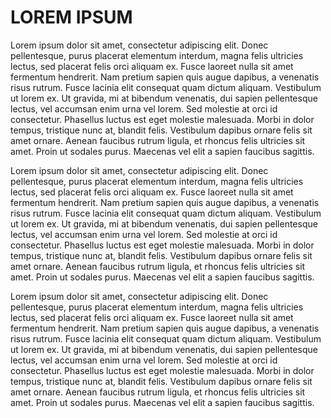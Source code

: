 <h1>LOREM IPSUM</h1>

Lorem ipsum dolor sit amet, consectetur adipiscing elit. Donec pellentesque, purus placerat elementum interdum, magna felis ultricies lectus, sed placerat felis orci aliquam ex. Fusce laoreet nulla sit amet fermentum hendrerit. Nam pretium sapien quis augue dapibus, a venenatis risus rutrum. Fusce lacinia elit consequat quam dictum aliquam. Vestibulum ut lorem ex. Ut gravida, mi at bibendum venenatis, dui sapien pellentesque lectus, vel accumsan enim urna vel lorem. Sed molestie at orci id consectetur. Phasellus luctus est eget molestie malesuada. Morbi in dolor tempus, tristique nunc at, blandit felis. Vestibulum dapibus ornare felis sit amet ornare. Aenean faucibus rutrum ligula, et rhoncus felis ultricies sit amet. Proin ut sodales purus. Maecenas vel elit a sapien faucibus sagittis.

Lorem ipsum dolor sit amet, consectetur adipiscing elit. Donec pellentesque, purus placerat elementum interdum, magna felis ultricies lectus, sed placerat felis orci aliquam ex. Fusce laoreet nulla sit amet fermentum hendrerit. Nam pretium sapien quis augue dapibus, a venenatis risus rutrum. Fusce lacinia elit consequat quam dictum aliquam. Vestibulum ut lorem ex. Ut gravida, mi at bibendum venenatis, dui sapien pellentesque lectus, vel accumsan enim urna vel lorem. Sed molestie at orci id consectetur. Phasellus luctus est eget molestie malesuada. Morbi in dolor tempus, tristique nunc at, blandit felis. Vestibulum dapibus ornare felis sit amet ornare. Aenean faucibus rutrum ligula, et rhoncus felis ultricies sit amet. Proin ut sodales purus. Maecenas vel elit a sapien faucibus sagittis.

Lorem ipsum dolor sit amet, consectetur adipiscing elit. Donec pellentesque, purus placerat elementum interdum, magna felis ultricies lectus, sed placerat felis orci aliquam ex. Fusce laoreet nulla sit amet fermentum hendrerit. Nam pretium sapien quis augue dapibus, a venenatis risus rutrum. Fusce lacinia elit consequat quam dictum aliquam. Vestibulum ut lorem ex. Ut gravida, mi at bibendum venenatis, dui sapien pellentesque lectus, vel accumsan enim urna vel lorem. Sed molestie at orci id consectetur. Phasellus luctus est eget molestie malesuada. Morbi in dolor tempus, tristique nunc at, blandit felis. Vestibulum dapibus ornare felis sit amet ornare. Aenean faucibus rutrum ligula, et rhoncus felis ultricies sit amet. Proin ut sodales purus. Maecenas vel elit a sapien faucibus sagittis.